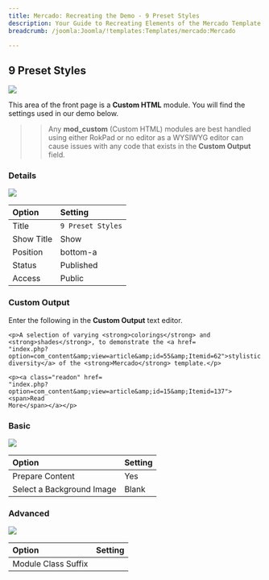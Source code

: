 ```yaml
---
title: Mercado: Recreating the Demo - 9 Preset Styles
description: Your Guide to Recreating Elements of the Mercado Template for Joomla
breadcrumb: /joomla:Joomla/!templates:Templates/mercado:Mercado

---
```


9 Preset Styles
-----

![][demo]

This area of the front page is a **Custom HTML** module. You will find the settings used in our demo below.

>> Any **mod_custom** (Custom HTML) modules are best handled using either RokPad or no editor as a WYSIWYG editor can cause issues with any code that exists in the **Custom Output** field.

### Details

![][demo2]

| Option     | Setting              |  
| :--------- | :------------------- |  
| Title      | `9 Preset Styles`    |  
| Show Title | Show                 |  
| Position   | bottom-a             |  
| Status     | Published            |  
| Access     | Public               |  

### Custom Output

Enter the following in the **Custom Output** text editor.

~~~
<p>A selection of varying <strong>colorings</strong> and
<strong>shades</strong>, to demonstrate the <a href=
"index.php?option=com_content&amp;view=article&amp;id=55&amp;Itemid=62">stylistic
diversity</a> of the <strong>Mercado</strong> template.</p>

<p><a class="readon" href=
"index.php?option=com_content&amp;view=article&amp;id=15&amp;Itemid=137"><span>Read
More</span></a></p>
~~~

### Basic

![][demo3]

| Option                    | Setting |  
| :------------------------ | :------ |  
| Prepare Content           | Yes     |  
| Select a Background Image | Blank   |

### Advanced

![][demo4]

| Option              | Setting |  
| :------------------ | :------ |  
| Module Class Suffix |         |  

[demo]: assets/demo_11.jpeg
[demo2]: assets/demo_11a.jpeg
[demo3]: assets/demo_11b.jpeg
[demo4]: assets/demo_11c.jpeg
